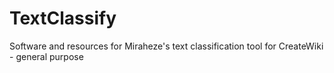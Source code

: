 # TextClassify
Software and resources for Miraheze's text classification tool for CreateWiki - general purpose
